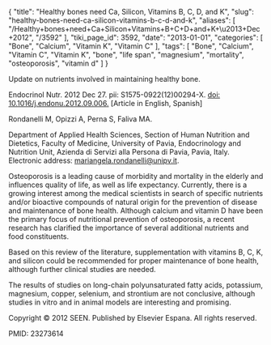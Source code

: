 {
    "title": "Healthy bones need Ca, Silicon, Vitamins B, C, D, and K",
    "slug": "healthy-bones-need-ca-silicon-vitamins-b-c-d-and-k",
    "aliases": [
        "/Healthy+bones+need+Ca+Silicon+Vitamins+B+C+D+and+K+\u2013+Dec+2012",
        "/3592"
    ],
    "tiki_page_id": 3592,
    "date": "2013-01-01",
    "categories": [
        "Bone",
        "Calcium",
        "Vitamin K",
        "Vitamin C"
    ],
    "tags": [
        "Bone",
        "Calcium",
        "Vitamin C",
        "Vitamin K",
        "bone",
        "life span",
        "magnesium",
        "mortality",
        "osteoporosis",
        "vitamin d"
    ]
}


Update on nutrients involved in maintaining healthy bone.

Endocrinol Nutr. 2012 Dec 27. pii: S1575-0922(12)00294-X. [doi: 10.1016/j.endonu.2012.09.006.](https://doi.org/10.1016/j.endonu.2012.09.006.) <span>[Article in English, Spanish]</span>

Rondanelli M, Opizzi A, Perna S, Faliva MA.

Department of Applied Health Sciences, Section of Human Nutrition and Dietetics, Faculty of Medicine, University of Pavia, Endocrinology and Nutrition Unit, Azienda di Servizi alla Persona di Pavia, Pavia, Italy. Electronic address: mariangela.rondanelli@unipv.it.

Osteoporosis is a leading cause of morbidity and mortality in the elderly and influences quality of life, as well as life expectancy. Currently, there is a growing interest among the medical scientists in search of specific nutrients and/or bioactive compounds of natural origin for the prevention of disease and maintenance of bone health. Although calcium and vitamin D have been the primary focus of nutritional prevention of osteoporosis, a recent research has clarified the importance of several additional nutrients and food constituents. 

Based on this review of the literature, supplementation with vitamins B, C, K, and silicon could be recommended for proper maintenance of bone health, although further clinical studies are needed. 

The results of studies on long-chain polyunsaturated fatty acids, potassium, magnesium, copper, selenium, and strontium are not conclusive, although studies in vitro and in animal models are interesting and promising.

Copyright © 2012 SEEN. Published by Elsevier Espana. All rights reserved.

PMID: 23273614